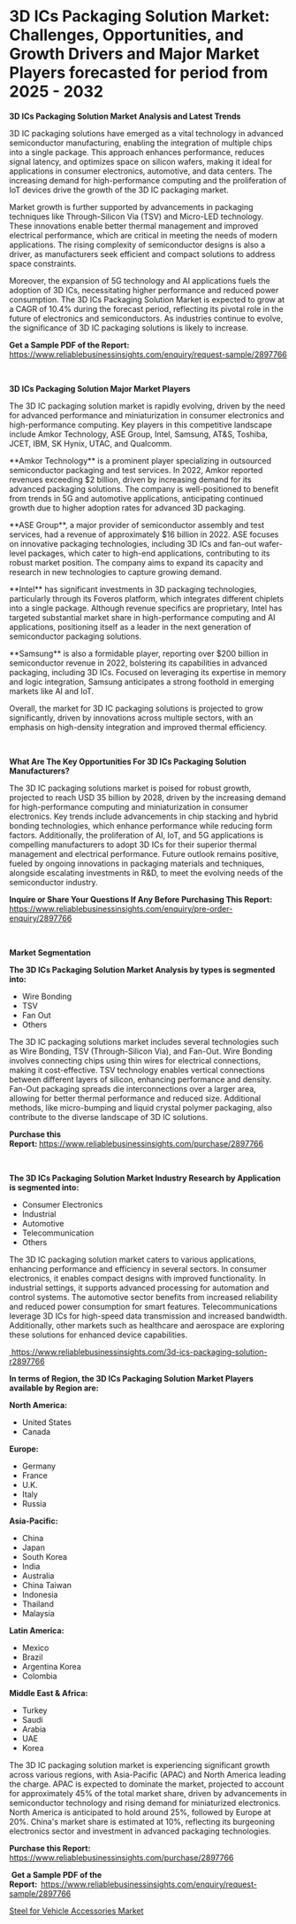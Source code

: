 <p><h1>3D ICs Packaging Solution Market: Challenges, Opportunities, and Growth Drivers and Major Market Players forecasted for period from 2025 - 2032</h1></p><p><strong>3D ICs Packaging Solution Market Analysis and Latest Trends</strong></p>
<p><p>3D IC packaging solutions have emerged as a vital technology in advanced semiconductor manufacturing, enabling the integration of multiple chips into a single package. This approach enhances performance, reduces signal latency, and optimizes space on silicon wafers, making it ideal for applications in consumer electronics, automotive, and data centers. The increasing demand for high-performance computing and the proliferation of IoT devices drive the growth of the 3D IC packaging market.</p><p>Market growth is further supported by advancements in packaging techniques like Through-Silicon Via (TSV) and Micro-LED technology. These innovations enable better thermal management and improved electrical performance, which are critical in meeting the needs of modern applications. The rising complexity of semiconductor designs is also a driver, as manufacturers seek efficient and compact solutions to address space constraints.</p><p>Moreover, the expansion of 5G technology and AI applications fuels the adoption of 3D ICs, necessitating higher performance and reduced power consumption. The 3D ICs Packaging Solution Market is expected to grow at a CAGR of 10.4% during the forecast period, reflecting its pivotal role in the future of electronics and semiconductors. As industries continue to evolve, the significance of 3D IC packaging solutions is likely to increase.</p></p>
<p><strong>Get a Sample PDF of the Report:&nbsp;</strong> <a href="https://www.reliablebusinessinsights.com/enquiry/request-sample/2897766?utm_campaign=2111&utm_medium=2&utm_source=Github&utm_content=ia&utm_term=15032025&utm_id=3d-ics-packaging-solution">https://www.reliablebusinessinsights.com/enquiry/request-sample/2897766</a></p>
<p>&nbsp;</p>
<p><strong>3D ICs Packaging Solution Major Market Players</strong></p>
<p><p>The 3D IC packaging solution market is rapidly evolving, driven by the need for advanced performance and miniaturization in consumer electronics and high-performance computing. Key players in this competitive landscape include Amkor Technology, ASE Group, Intel, Samsung, AT&S, Toshiba, JCET, IBM, SK Hynix, UTAC, and Qualcomm.</p><p>**Amkor Technology** is a prominent player specializing in outsourced semiconductor packaging and test services. In 2022, Amkor reported revenues exceeding $2 billion, driven by increasing demand for its advanced packaging solutions. The company is well-positioned to benefit from trends in 5G and automotive applications, anticipating continued growth due to higher adoption rates for advanced 3D packaging.</p><p>**ASE Group**, a major provider of semiconductor assembly and test services, had a revenue of approximately $16 billion in 2022. ASE focuses on innovative packaging technologies, including 3D ICs and fan-out wafer-level packages, which cater to high-end applications, contributing to its robust market position. The company aims to expand its capacity and research in new technologies to capture growing demand.</p><p>**Intel** has significant investments in 3D packaging technologies, particularly through its Foveros platform, which integrates different chiplets into a single package. Although revenue specifics are proprietary, Intel has targeted substantial market share in high-performance computing and AI applications, positioning itself as a leader in the next generation of semiconductor packaging solutions.</p><p>**Samsung** is also a formidable player, reporting over $200 billion in semiconductor revenue in 2022, bolstering its capabilities in advanced packaging, including 3D ICs. Focused on leveraging its expertise in memory and logic integration, Samsung anticipates a strong foothold in emerging markets like AI and IoT.</p><p>Overall, the market for 3D IC packaging solutions is projected to grow significantly, driven by innovations across multiple sectors, with an emphasis on high-density integration and improved thermal efficiency.</p></p>
<p>&nbsp;</p>
<p><strong>What Are The Key Opportunities For 3D ICs Packaging Solution Manufacturers?</strong></p>
<p><p>The 3D IC packaging solutions market is poised for robust growth, projected to reach USD 35 billion by 2028, driven by the increasing demand for high-performance computing and miniaturization in consumer electronics. Key trends include advancements in chip stacking and hybrid bonding technologies, which enhance performance while reducing form factors. Additionally, the proliferation of AI, IoT, and 5G applications is compelling manufacturers to adopt 3D ICs for their superior thermal management and electrical performance. Future outlook remains positive, fueled by ongoing innovations in packaging materials and techniques, alongside escalating investments in R&D, to meet the evolving needs of the semiconductor industry.</p></p>
<p><strong>Inquire or Share Your Questions If Any Before Purchasing This Report:</strong> <a href="https://www.reliablebusinessinsights.com/enquiry/pre-order-enquiry/2897766?utm_campaign=2111&utm_medium=2&utm_source=Github&utm_content=ia&utm_term=15032025&utm_id=3d-ics-packaging-solution">https://www.reliablebusinessinsights.com/enquiry/pre-order-enquiry/2897766</a></p>
<p>&nbsp;</p>
<p><strong>Market Segmentation</strong></p>
<p><strong>The 3D ICs Packaging Solution Market Analysis by types is segmented into:</strong></p>
<p><ul><li>Wire Bonding</li><li>TSV</li><li>Fan Out</li><li>Others</li></ul></p>
<p><p>The 3D IC packaging solutions market includes several technologies such as Wire Bonding, TSV (Through-Silicon Via), and Fan-Out. Wire Bonding involves connecting chips using thin wires for electrical connections, making it cost-effective. TSV technology enables vertical connections between different layers of silicon, enhancing performance and density. Fan-Out packaging spreads die interconnections over a larger area, allowing for better thermal performance and reduced size. Additional methods, like micro-bumping and liquid crystal polymer packaging, also contribute to the diverse landscape of 3D IC solutions.</p></p>
<p><strong>Purchase this Report:&nbsp;</strong><a href="https://www.reliablebusinessinsights.com/purchase/2897766?utm_campaign=2111&utm_medium=2&utm_source=Github&utm_content=ia&utm_term=15032025&utm_id=3d-ics-packaging-solution">https://www.reliablebusinessinsights.com/purchase/2897766</a></p>
<p>&nbsp;</p>
<p><strong>The 3D ICs Packaging Solution Market Industry Research by Application is segmented into:</strong></p>
<p><ul><li>Consumer Electronics</li><li>Industrial</li><li>Automotive</li><li>Telecommunication</li><li>Others</li></ul></p>
<p><p>The 3D IC packaging solution market caters to various applications, enhancing performance and efficiency in several sectors. In consumer electronics, it enables compact designs with improved functionality. In industrial settings, it supports advanced processing for automation and control systems. The automotive sector benefits from increased reliability and reduced power consumption for smart features. Telecommunications leverage 3D ICs for high-speed data transmission and increased bandwidth. Additionally, other markets such as healthcare and aerospace are exploring these solutions for enhanced device capabilities.</p></p>
<p><a href="https://www.reliablebusinessinsights.com/3d-ics-packaging-solution-r2897766?utm_campaign=2111&utm_medium=2&utm_source=Github&utm_content=ia&utm_term=15032025&utm_id=3d-ics-packaging-solution">&nbsp;https://www.reliablebusinessinsights.com/3d-ics-packaging-solution-r2897766</a></p>
<p><strong>In terms of Region, the 3D ICs Packaging Solution Market Players available by Region are:</strong></p>
<p>
    <p> <strong> North America: </strong>
        <ul>
            <li>United States</li>
            <li>Canada</li>
        </ul>
        </p> 
    <p> <strong> Europe: </strong>
        <ul>
            <li>Germany</li>
            <li>France</li>
            <li>U.K.</li>
            <li>Italy</li>
            <li>Russia</li>
        </ul>
        </p> 
    <p> <strong> Asia-Pacific: </strong>
        <ul>
            <li>China</li>
            <li>Japan</li>
            <li>South Korea</li>
            <li>India</li>
            <li>Australia</li>
            <li>China Taiwan</li>
            <li>Indonesia</li>
            <li>Thailand</li>
            <li>Malaysia</li>
        </ul>
        </p> 
    <p> <strong> Latin America: </strong>
        <ul>
            <li>Mexico</li>
            <li>Brazil</li>
            <li>Argentina Korea</li>
            <li>Colombia</li>
        </ul>
        </p> 
    <p> <strong> Middle East & Africa: </strong>
        <ul>
            <li>Turkey</li>
            <li>Saudi</li>
            <li>Arabia</li>
            <li>UAE</li>
            <li>Korea</li>
        </ul>
    </p>
    </p>
<p><p>The 3D IC packaging solution market is experiencing significant growth across various regions, with Asia-Pacific (APAC) and North America leading the charge. APAC is expected to dominate the market, projected to account for approximately 45% of the total market share, driven by advancements in semiconductor technology and rising demand for miniaturized electronics. North America is anticipated to hold around 25%, followed by Europe at 20%. China's market share is estimated at 10%, reflecting its burgeoning electronics sector and investment in advanced packaging technologies.</p></p>
<p><strong>Purchase this Report: </strong><a href="https://www.reliablebusinessinsights.com/purchase/2897766?utm_campaign=2111&utm_medium=2&utm_source=Github&utm_content=ia&utm_term=15032025&utm_id=3d-ics-packaging-solution">https://www.reliablebusinessinsights.com/purchase/2897766</a></p>
<p>&nbsp;<strong>Get a Sample PDF of the Report:&nbsp;&nbsp;</strong><a href="https://www.reliablebusinessinsights.com/enquiry/request-sample/2897766?utm_campaign=2111&utm_medium=2&utm_source=Github&utm_content=ia&utm_term=15032025&utm_id=3d-ics-packaging-solution">https://www.reliablebusinessinsights.com/enquiry/request-sample/2897766</a></p>
<p><strong></strong></p>
<p><p><a href="https://github.com/XavierTyler76/Market-Research-Report-List-1/blob/main/steel-for-vehicle-accessories-market.md?utm_campaign=2111&utm_medium=2&utm_source=Github&utm_content=ia&utm_term=15032025&utm_id=3d-ics-packaging-solution">Steel for Vehicle Accessories Market</a></p></p>